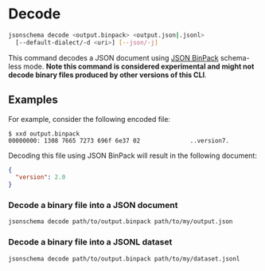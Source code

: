 Decode
======

```sh
jsonschema decode <output.binpack> <output.json|.jsonl>
  [--default-dialect/-d <uri>] [--json/-j]
```

This command decodes a JSON document using [JSON
BinPack](https://jsonbinpack.sourcemeta.com) schema-less mode. **Note this
command is considered experimental and might not decode binary files produced
by other versions of this CLI**.

Examples
--------

For example, consider the following encoded file:

```
$ xxd output.binpack
00000000: 1308 7665 7273 696f 6e37 02              ..version7.
```

Decoding this file using JSON BinPack will result in the following document:

```json
{
  "version": 2.0
}
```

### Decode a binary file into a JSON document

```sh
jsonschema decode path/to/output.binpack path/to/my/output.json
```

### Decode a binary file into a JSONL dataset

```sh
jsonschema decode path/to/output.binpack path/to/my/dataset.jsonl
```
